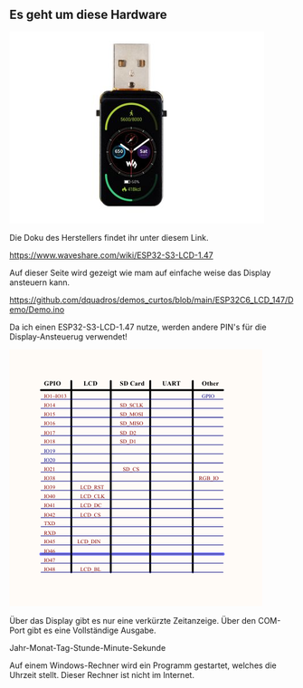 ## Es geht um diese Hardware

      
![](Bilder/450px-ESP32-S3-LCD-1.47.jpg)

Die Doku des Herstellers findet ihr unter diesem Link.

https://www.waveshare.com/wiki/ESP32-S3-LCD-1.47

Auf dieser Seite wird gezeigt wie mam auf einfache weise das Display ansteuern kann.

https://github.com/dquadros/demos_curtos/blob/main/ESP32C6_LCD_147/Demo/Demo.ino


Da ich einen ESP32-S3-LCD-1.47 nutze, werden andere PIN's für die Display-Ansteuerug verwendet!

![](Bilder/ESP32-S3-LCD-1.47-schematic.png)


Über das Display gibt es nur eine verkürzte Zeitanzeige.
Über den COM-Port gibt es eine Vollständige Ausgabe. 

Jahr-Monat-Tag-Stunde-Minute-Sekunde

Auf einem Windows-Rechner wird ein Programm gestartet, welches die Uhrzeit stellt.
Dieser Rechner ist nicht im Internet.
